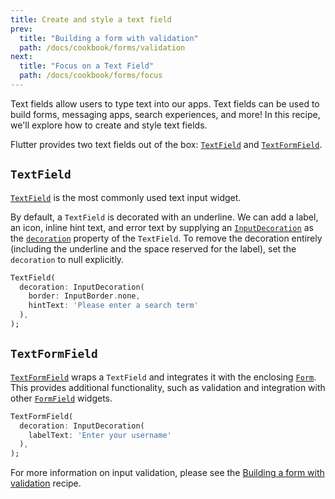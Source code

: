 ```yaml
---
title: Create and style a text field
prev:
  title: "Building a form with validation"
  path: /docs/cookbook/forms/validation
next:
  title: "Focus on a Text Field"
  path: /docs/cookbook/forms/focus
---
```


Text fields allow users to type text into our apps. Text fields can be used to
build forms, messaging apps, search experiences, and more! In this recipe,
we'll explore how to create and style text fields.

Flutter provides two text fields out of the box: [`TextField`](https://docs.flutter.io/flutter/material/TextField-class.html)
and [`TextFormField`](https://docs.flutter.io/flutter/material/TextFormField-class.html).

## `TextField`

[`TextField`](https://docs.flutter.io/flutter/material/TextField-class.html)
is the most commonly used text input widget.

By default, a `TextField` is decorated with an underline. We can add a label,
an icon, inline hint text, and error text by supplying an
[`InputDecoration`](https://docs.flutter.io/flutter/material/InputDecoration-class.html)
as the [`decoration`](https://docs.flutter.io/flutter/material/TextField/decoration.html)
property of the `TextField`. To remove the decoration entirely (including the
underline and the space reserved for the label), set the `decoration` to null
explicitly.

<!-- skip -->
```dart
TextField(
  decoration: InputDecoration(
    border: InputBorder.none,
    hintText: 'Please enter a search term'
  ),
);
```

## `TextFormField`

[`TextFormField`](https://docs.flutter.io/flutter/material/TextFormField-class.html)
wraps a `TextField` and integrates it with the enclosing
[`Form`](https://docs.flutter.io/flutter/widgets/Form-class.html). This provides
additional functionality, such as validation and integration with other
[`FormField`](https://docs.flutter.io/flutter/widgets/FormField-class.html)
widgets.

<!-- skip -->
```dart
TextFormField(
  decoration: InputDecoration(
    labelText: 'Enter your username'
  ),
);
```

For more information on input validation, please see the
[Building a form with validation](/docs/cookbook/forms/validation/) recipe.
